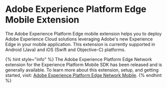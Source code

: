 # Adobe Experience Platform Edge Mobile Extension

The Adobe Experience Platform Edge mobile extension helps you to deploy Adobe Experience Cloud solutions leveraging Adobe's new Experience Edge in your mobile application. This extension is currently supported in Android \(Java\) and iOS \(Swift and Objective-C\) platforms.

{% hint style="info" %}
The Adobe Experience Platform Edge Network extension for the Experience Platform Mobile SDK has been released and is generally available. To learn more about this extension, setup, and getting started, visit: [Adobe Experience Platform Edge Network Mobile](https://aep-sdks.gitbook.io/docs/v/AEP-Edge-Docs/).
{% endhint %}

